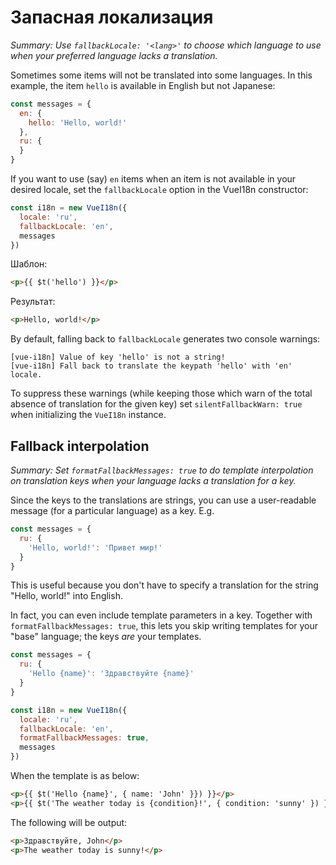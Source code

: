 # Запасная локализация

*Summary: Use `fallbackLocale: '<lang>'` to choose which language to use when your preferred language lacks a translation.*

Sometimes some items will not be translated into some languages.  In this example, the item `hello` is available in English but not Japanese:

```js
const messages = {
  en: {
    hello: 'Hello, world!'
  },
  ru: {
  }
}
```

If you want to use (say) `en` items when an item is not available in your desired locale, set the `fallbackLocale` option in the VueI18n constructor:

```js
const i18n = new VueI18n({
  locale: 'ru',
  fallbackLocale: 'en',
  messages
})
```

Шаблон:

```html
<p>{{ $t('hello') }}</p>
```

Результат:

```html
<p>Hello, world!</p>
```

By default, falling back to `fallbackLocale` generates two console warnings:

```console
[vue-i18n] Value of key 'hello' is not a string!
[vue-i18n] Fall back to translate the keypath 'hello' with 'en' locale.
```

To suppress these warnings (while keeping those which warn of the total absence of translation for the given key) set `silentFallbackWarn: true` when initializing the `VueI18n` instance.

## Fallback interpolation

*Summary: Set `formatFallbackMessages: true` to do template interpolation on translation keys when your language lacks a translation for a key.*

Since the keys to the translations are strings, you can use a user-readable message (for a particular language) as a key.
E.g.

```javascript
const messages = {
  ru: {
    'Hello, world!': 'Привет мир!'
  }
}
```

This is useful because you don't have to specify a translation for the string "Hello, world!" into English.

In fact, you can even include template parameters in a key.  Together with `formatFallbackMessages: true`, this lets you skip writing templates for your "base" language; the keys *are* your templates.

```javascript
const messages = {
  ru: {
    'Hello {name}': 'Здравствуйте {name}'
  }
}

const i18n = new VueI18n({
  locale: 'ru',
  fallbackLocale: 'en',
  formatFallbackMessages: true,
  messages
})
```

When the template is as below:

```html
<p>{{ $t('Hello {name}', { name: 'John' }}) }}</p>
<p>{{ $t('The weather today is {condition}!', { condition: 'sunny' }) }}</p>
```

The following will be output:

```html
<p>Здравствуйте, John</p>
<p>The weather today is sunny!</p>
```
